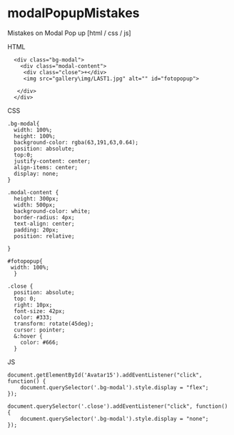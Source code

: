 # modalPopupMistakes
Mistakes on Modal Pop up [html / css / js]

HTML

      <div class="bg-modal">
        <div class="modal-content">
         <div class="close">+</div>
         <img src="gallery\img/LAST1.jpg" alt="" id="fotopopup">

       </div>
      </div>

CSS

    .bg-modal{
      width: 100%;
      height: 100%;
      background-color: rgba(63,191,63,0.64);
      position: absolute;
      top:0;
      justify-content: center;
      align-items: center;
      display: none;
    }

    .modal-content {
      height: 300px;
      width: 500px;
      background-color: white;
      border-radius: 4px;
      text-align: center;
      padding: 20px;
      position: relative;

    }

    #fotopopup{
     width: 100%;
      }

    .close {
      position: absolute;
      top: 0;
      right: 10px;
      font-size: 42px;
      color: #333;
      transform: rotate(45deg);
      cursor: pointer;
      &:hover {
        color: #666;
      }


JS

    document.getElementById('Avatar15').addEventListener("click", function() {
        document.querySelector('.bg-modal').style.display = "flex";
    });

    document.querySelector('.close').addEventListener("click", function() {
        document.querySelector('.bg-modal').style.display = "none";
    });
